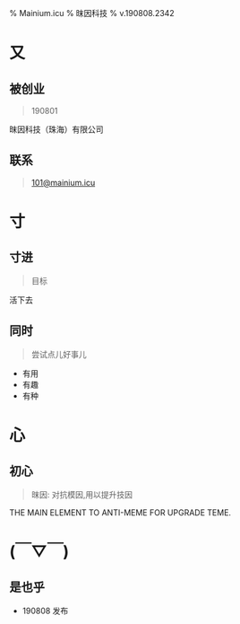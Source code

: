 % Mainium.icu
% 昩因科技
% v.190808.2342

# 又


## 被创业
> 190801

昩因科技（珠海）有限公司

## 联系
> 101@mainium.icu


# 寸


## 寸进
> 目标

活下去


## 同时
> 尝试点儿好事儿

- 有用
- 有趣
- 有种


# 心


## 初心
> 昩因: 对抗模因,用以提升技因

THE MAIN ELEMENT TO ANTI-MEME FOR UPGRADE TEME.


# (￣▽￣)

## 是也乎

- 190808 发布
